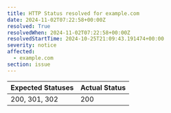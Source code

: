 ```yaml
---
title: HTTP Status resolved for example.com
date: 2024-11-02T07:22:58+00:00Z
resolved: True
resolvedWhen: 2024-11-02T07:22:58+00:00Z
resolvedStartTime: 2024-10-25T21:09:43.191474+00:00
severity: notice
affected:
  - example.com
section: issue
---
```


| Expected Statuses | Actual Status  |
|-------------------|----------------|
| 200, 301, 302 | 200 |
